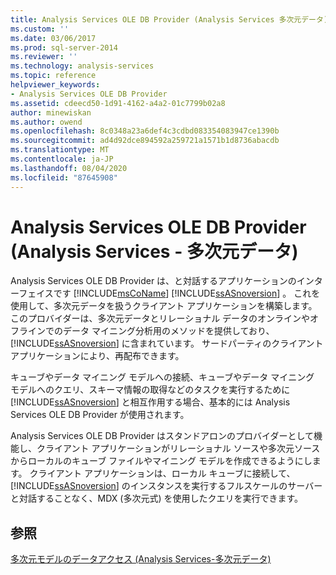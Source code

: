 ```yaml
---
title: Analysis Services OLE DB Provider (Analysis Services 多次元データ) |Microsoft Docs
ms.custom: ''
ms.date: 03/06/2017
ms.prod: sql-server-2014
ms.reviewer: ''
ms.technology: analysis-services
ms.topic: reference
helpviewer_keywords:
- Analysis Services OLE DB Provider
ms.assetid: cdeecd50-1d91-4162-a4a2-01c7799b02a8
author: minewiskan
ms.author: owend
ms.openlocfilehash: 8c0348a23a6def4c3cdbd083354083947ce1390b
ms.sourcegitcommit: ad4d92dce894592a259721a1571b1d8736abacdb
ms.translationtype: MT
ms.contentlocale: ja-JP
ms.lasthandoff: 08/04/2020
ms.locfileid: "87645908"
---
```

# <a name="analysis-services-ole-db-provider-analysis-services---multidimensional-data"></a>Analysis Services OLE DB Provider (Analysis Services - 多次元データ)
  Analysis Services OLE DB Provider は、と対話するアプリケーションのインターフェイスです [!INCLUDE[msCoName](../../includes/msconame-md.md)] [!INCLUDE[ssASnoversion](../../includes/ssasnoversion-md.md)] 。 これを使用して、多次元データを扱うクライアント アプリケーションを構築します。 このプロバイダーは、多次元データとリレーショナル データのオンラインやオフラインでのデータ マイニング分析用のメソッドを提供しており、[!INCLUDE[ssASnoversion](../../includes/ssasnoversion-md.md)] に含まれています。 サードパーティのクライアント アプリケーションにより、再配布できます。  
  
 キューブやデータ マイニング モデルへの接続、キューブやデータ マイニング モデルへのクエリ、スキーマ情報の取得などのタスクを実行するために [!INCLUDE[ssASnoversion](../../includes/ssasnoversion-md.md)] と相互作用する場合、基本的には Analysis Services OLE DB Provider が使用されます。  
  
 Analysis Services OLE DB Provider はスタンドアロンのプロバイダーとして機能し、クライアント アプリケーションがリレーショナル ソースや多次元ソースからローカルのキューブ ファイルやマイニング モデルを作成できるようにします。 クライアント アプリケーションは、ローカル キューブに接続して、[!INCLUDE[ssASnoversion](../../includes/ssasnoversion-md.md)] のインスタンスを実行するフルスケールのサーバーと対話することなく、MDX (多次元式) を使用したクエリを実行できます。  
  
## <a name="see-also"></a>参照  
 [多次元モデルのデータアクセス &#40;Analysis Services-多次元データ&#41;](../multidimensional-models/mdx/multidimensional-model-data-access-analysis-services-multidimensional-data.md)  
  
  
